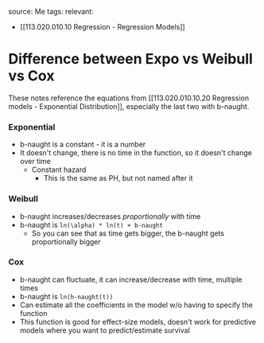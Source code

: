 source: Me
tags: 
relevant: 
- [[113.020.010.10 Regression - Regression Models]]

# Difference between Expo vs Weibull vs Cox

These notes reference the equations from [[113.020.010.10.20 Regression models - Exponential Distribution]], especially the last two with b-naught.

### Exponential
- b-naught is a constant - it is a number
- It doesn't change, there is no time in the function, so it doesn't change over time
    - Constant hazard
	    - This is the same as PH, but not named after it

### Weibull
- b-naught increases/decreases _proportionally_ with time
- b-naught is `ln(\alpha) * ln(t) + b-naught`
    - So you can see that as time gets bigger, the b-naught gets proportionally bigger

### Cox
- b-naught can fluctuate, it can increase/decrease with time, multiple times
- b-naught is `ln(h-naught(t))`
- Can estimate all the coefficients in the model w/o having to specify the function
- This function is good for effect-size models, doesn't work for predictive models where you want to predict/estimate survival
